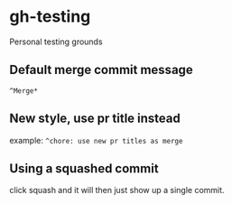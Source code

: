 # gh-testing
Personal testing grounds

## Default merge commit message
`^Merge*`

## New style, use pr title instead
example:
`^chore: use new pr titles as merge` 

## Using a squashed commit
click squash and it will then just show up a single commit.

